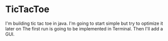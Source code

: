 # TicTacToe
I'm building tic tac toe in java. I'm going to start simple but try to optimize it later on
The first run is going to be implemented in Terminal. Then I'll add a GUI.
